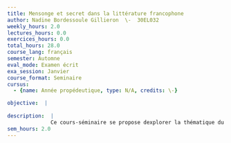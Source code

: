 ```yaml
---
title: Mensonge et secret dans la littérature francophone
author: Nadine Bordessoule Gillieron  \-  30EL032
weekly_hours: 2.0
lectures_hours: 0.0
exercices_hours: 0.0
total_hours: 28.0
course_lang: français
semester: Automne
eval_mode: Examen écrit
exa_session: Janvier
course_format: Seminaire
cursus:
  - {name: Année propédeutique, type: N/A, credits: \-}

objective:  |
            
description:  |
              Ce cours-séminaire se propose dexplorer la thématique du mensonge et plus généralement du secret dans divers textes dauteurs francophones, de Jean-Jacques Rousseau à Tahar Ben Jelloun. Il sagira de réfléchir aux liens entre pensée et parole, à la question de laveu, au rôle social du mensonge, voire à sa dimension morale. Par action ou par omission, le mensonge est le ressort narratif de nombreux textes, ce qui nous permettra daborder également le rapport entre mensonge et illusion, pour interroger finalement le statut de la fiction.
sem_hours: 2.0
---
```

